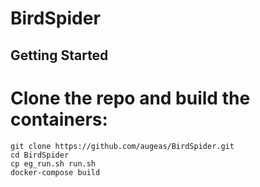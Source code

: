 # BirdSpider

## Getting Started

# Clone the repo and build the containers:

```
git clone https://github.com/augeas/BirdSpider.git
cd BirdSpider
cp eg_run.sh run.sh
docker-compose build

```
